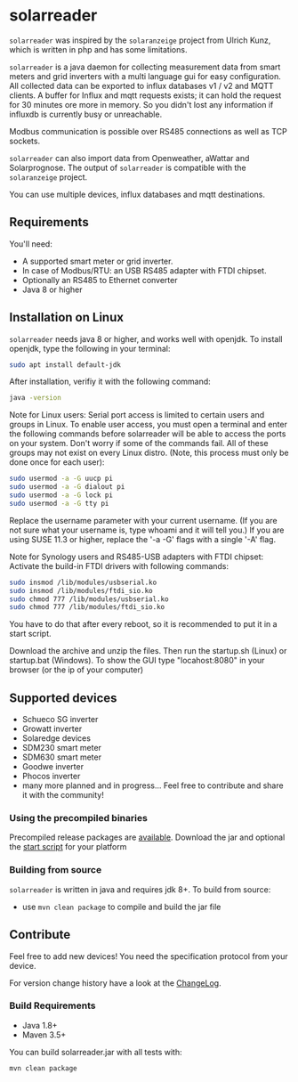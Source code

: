 # solarreader

`solarreader` was inspired by the `solaranzeige` project from Ulrich Kunz, which is written in php and has some limitations.

`solarreader` is a java daemon for collecting measurement data from smart meters and grid inverters with a multi language gui for easy
configuration.
All collected data can be exported to influx databases v1 / v2 and MQTT clients.
A buffer for Influx and mqtt requests exists; it can hold the request for 30 minutes ore more in memory.
So you didn't lost any information if influxdb is currently busy or unreachable.

Modbus communication is possible over RS485 connections as well as TCP sockets.

`solarreader` can also import data from Openweather, aWattar and Solarprognose.
The output of `solarreader` is compatible with the `solaranzeige` project.

You can use multiple devices, influx databases and mqtt destinations.

## Requirements

You'll need:

* A supported smart meter or grid inverter.
* In case of Modbus/RTU: an USB RS485 adapter with FTDI chipset.
* Optionally an RS485 to Ethernet converter
* Java 8 or higher

## Installation on Linux

`solarreader` needs java 8 or higher, and works well with openjdk.
To install openjdk, type the following in your terminal:

```bash
sudo apt install default-jdk
```

After installation, verifiy it with the following command:

```bash
java -version
```

Note for Linux users: Serial port access is limited to certain users and groups in Linux. To enable user access, you
must open a terminal and enter the following commands before solarreader will be able to access the ports on your
system.
Don't worry if some of the commands fail. All of these groups may not exist on every Linux distro. (Note, this process
must only be done once for each user):

```bash
sudo usermod -a -G uucp pi
sudo usermod -a -G dialout pi
sudo usermod -a -G lock pi
sudo usermod -a -G tty pi
```

Replace the username parameter with your current username. (If you are not sure what your username is, type whoami and
it will tell you.) If you are using SUSE 11.3 or higher, replace the '-a -G' flags with a single '-A' flag.

Note for Synology users and RS485-USB adapters with FTDI chipset:
Activate the build-in FTDI drivers with following commands:

```bash
sudo insmod /lib/modules/usbserial.ko
sudo insmod /lib/modules/ftdi_sio.ko
sudo chmod 777 /lib/modules/usbserial.ko
sudo chmod 777 /lib/modules/ftdi_sio.ko
```
You have to do that after every reboot, so it is recommended to put it in a start script.

Download the archive and unzip the files. Then run the startup.sh (Linux) or startup.bat (Windows).
To show the GUI type "locahost:8080" in your browser (or the ip of your computer)

## Supported devices

- Schueco SG inverter
- Growatt inverter
- Solaredge devices
- SDM230 smart meter
- SDM630 smart meter
- Goodwe inverter
- Phocos inverter
- many more planned and in progress... Feel free to contribute and share it with the community!

### Using the precompiled binaries

Precompiled release packages are [available](https://github.com/Schnippsche/Solarreader/releases). Download
the jar and optional the [start script](https://github.com/Schnippsche/solarreader/tree/main/src/scripts) for your platform 

### Building from source

`solarreader` is written in java and requires jdk 8+. To build from source:

- use `mvn clean package` to compile and build the jar file

## Contribute

Feel free to add new devices! You need the specification protocol from your device.

For version change history have a look at
the [ChangeLog](https://github.com/Schnippsche/Solarreader/blob/main/CHANGELOG.md).

### Build Requirements

* Java 1.8+
* Maven 3.5+

You can build solarreader.jar with all tests with:

```bash
mvn clean package
```
